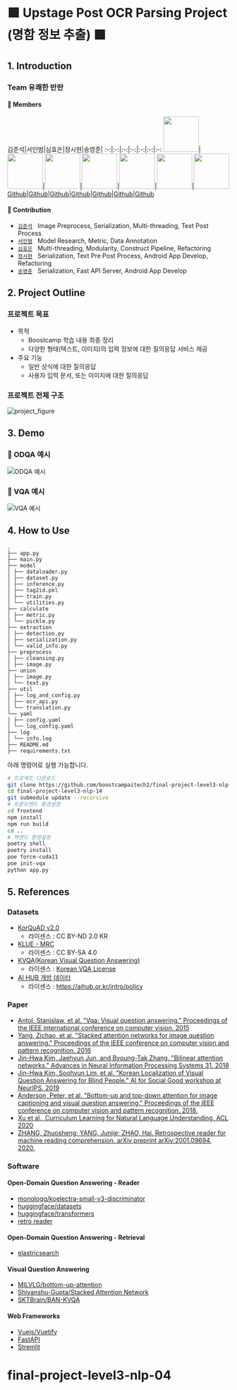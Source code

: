 # 🟪 Upstage Post OCR Parsing Project (명함 정보 추출) 🟪

## 1. Introduction

### Team 유쾌한 반란



#### 🔅 Members  

김준석|서인범|심효은|정시현|송영준|
:-:|:-:|:-:|:-:|:-:|:-:|:-:
<img src='https://avatars.githubusercontent.com/u/41335296?v=4' height=80 width=80px></img>|<img src='https://avatars.githubusercontent.com/u/60843683?v=4' height=80 width=80px></img>|<img src='https://avatars.githubusercontent.com/u/47404628?v=4' height=80 width=80px></img>|<img src='https://avatars.githubusercontent.com/u/53523319?v=4' height=80 width=80px></img>|<img src='https://avatars.githubusercontent.com/u/35680202?v=4' height=80 width=80px></img>|<img src='https://avatars.githubusercontent.com/u/37775784?v=4' height=80 width=80px></img>|<img src='https://avatars.githubusercontent.com/u/88299729?v=4' height=80 width=80px></img>
[Github](https://github.com/KimDaeUng)|[Github](https://github.com/Amber-Chaeeunk)|[Github](https://github.com/taeukkkim)|[Github](https://github.com/uyeongjae)|[Github](https://github.com/hrxorxm)|[Github](https://github.com/jinmang2)|[Github](https://github.com/JeangyuHeo)

#### 🔅 Contribution  

- [`김준석`](https://github.com/jinmang2) &nbsp; Image Preprocess, Serialization, Multi-threading, Text Post Process
- [`서인범`](https://github.com/KimDaeUng) &nbsp; Model Research, Metric, Data Annotation
- [`심효은`](https://github.com/taeukkkim) &nbsp; Multi-threading, Modularity, Construct Pipeline, Refactoring
- [`정시현`](https://github.com/JeangyuHeo) &nbsp; Serialization, Text Pre·Post Process, Android App Develop, Refactoring
- [`송영준`](https://github.com/hrxorxm) &nbsp; Serialization, Fast API Server, Android App Develop



## 2. Project Outline

### 프로젝트 목표

* 목적
    * Boostcamp 학습 내용 최종 정리
    * 다양한 형태(텍스트, 이미지)의 입력 정보에 대한 질의응답 서비스 제공
* 주요 기능
    * 일반 상식에 대한 질의응답
    * 사용자 입력 문서, 또는 이미지에 대한 질의응답

### 프로젝트 전체 구조

![project_figure](https://user-images.githubusercontent.com/35680202/147059341-de6f12d3-e9d0-4567-99be-cd46ea46f600.png)

## 3. Demo

### 📖 ODQA 예시
![ODQA 예시](https://user-images.githubusercontent.com/35680202/147240932-0f44c8e1-f55c-417f-a9b3-df48e62eb3d0.gif)

### 👀 VQA 예시
![VQA 예시](https://user-images.githubusercontent.com/35680202/147241018-95e33ffe-da80-434c-a65c-41a8cf820b62.gif)

## 4. How to Use
```
.
├── app.py
├── main.py
├── model
│ ├── dataloader.py
│ ├── dataset.py
│ ├── inference.py
│ ├── tag2id.pkl
│ ├── train.py
│ └── utilities.py
├── calculate
│ ├── metric.py
│ └── pickle.py
├── extraction
│ ├── detection.py
│ ├── serialization.py
│ └── valid_info.py
├── preprocess
│ ├── cleansing.py
│ ├── image.py
├── union
│ ├── image.py
│ └── text.py
├── util
│ ├── log_and_config.py
│ ├── ocr_api.py
│ └── translation.py
└── yaml
│ ├── config.yaml
│ └── log_config.yaml
├── log
│ └── info.log
├── README.md
├── requirements.txt
```

아래 명령어로 실행 가능합니다.

```bash
# 프로젝트 다운로드
git clone https://github.com/boostcampaitech2/final-project-level3-nlp-14.git --recursive
cd final-project-level3-nlp-14
git submodule update --recursive
# 프론트엔드 환경설정
cd frontend
npm install
npm run build
cd ..
# 백엔드 환경설정
poetry shell
poetry install
poe force-cuda11
poe init-vqa
python app.py
```


## 5. References

### Datasets

- [KorQuAD v2.0](https://korquad.github.io/)
    - 라이센스 : CC BY-ND 2.0 KR
- [KLUE - MRC](https://github.com/KLUE-benchmark/KLUE)
    - 라이센스 : CC BY-SA 4.0
- [KVQA(Korean Visual Question Answering)](https://github.com/SKTBrain/KVQA)
    - 라이센스 : [Korean VQA License](https://github.com/SKTBrain/KVQA/blob/master/LICENSE)
- [AI HUB 개방 데이터](https://aihub.or.kr/aihub-data/natural-language/about)
    - 라이센스 : https://aihub.or.kr/intro/policy


### Paper
- [Antol, Stanislaw, et al. "Vqa: Visual question answering." Proceedings of the IEEE international conference on computer vision. 2015](https://www.cv-foundation.org/openaccess/content_iccv_2015/papers/Antol_VQA_Visual_Question_ICCV_2015_paper.pdf)
- [Yang, Zichao, et al. "Stacked attention networks for image question answering." Proceedings of the IEEE conference on computer vision and pattern recognition. 2016](https://openaccess.thecvf.com/content_cvpr_2016/papers/Yang_Stacked_Attention_Networks_CVPR_2016_paper.pdf)
- [Jin-Hwa Kim, Jaehyun Jun, and Byoung-Tak Zhang. "Bilinear attention networks." Advances in Neural Information Processing Systems 31. 2018](https://papers.nips.cc/paper/2018/file/96ea64f3a1aa2fd00c72faacf0cb8ac9-Paper.pdf)
- [Jin-Hwa Kim, Soohyun Lim, et al. "Korean Localization of Visual Question Answering for Blind People." AI for Social Good workshop at NeurIPS. 2019](https://aiforsocialgood.github.io/neurips2019/accepted/track1/pdfs/44_aisg_neurips2019.pdf)
- [Anderson, Peter, et al. "Bottom-up and top-down attention for image captioning and visual question answering." Proceedings of the IEEE conference on computer vision and pattern recognition. 2018.](https://openaccess.thecvf.com/content_cvpr_2018/CameraReady/1163.pdf)
- [Xu et al., Curriculum Learning for Natural Language Understanding, ACL 2020](https://aclanthology.org/2020.acl-main.542.pdf)
- [ZHANG, Zhuosheng; YANG, Junjie; ZHAO, Hai. Retrospective reader for machine reading comprehension. arXiv preprint arXiv:2001.09694, 2020.](https://arxiv.org/pdf/2001.09694.pdf")

### Software
#### Open-Domain Question Answering - Reader
- [monologg/koelectra-small-v3-discriminator](https://huggingface.co/monologg/koelectra-small-v3-discriminator)
- [huggingface/datasets](https://github.com/huggingface/datasets)
- [huggingface/transformers](https://github.com/huggingface/transformers)
- [retro reader](https://github.com/cooelf/AwesomeMRC)

#### Open-Domain Question Answering - Retrieval
- [elastricsearch](https://github.com/elastic/elasticsearch-py)

#### Visual Question Answering
- [MILVLG/bottom-up-attention](https://github.com/MILVLG/bottom-up-attention.pytorch)
- [Shivanshu-Gupta/Stacked Attention Network](https://github.com/Shivanshu-Gupta/Visual-Question-Answering)
- [SKTBrain/BAN-KVQA](https://github.com/SKTBrain/BAN-KVQA)

#### Web Frameworks
- [Vuejs/Vuetify](https://github.com/vuetifyjs/vuetify)
- [FastAPI](https://github.com/tiangolo/fastapi)
- [Stremlit](https://github.com/streamlit/streamlit)



# final-project-level3-nlp-04

